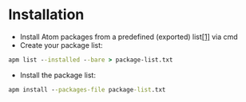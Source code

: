 # Installation
- Install Atom packages from a predefined (exported) list[[1]](https://discuss.atom.io/t/installed-packages-list-into-single-file/12227) via cmd
- Create your package list:
```cmd
apm list --installed --bare > package-list.txt
```
- Install the package list:
```cmd
apm install --packages-file package-list.txt
```
